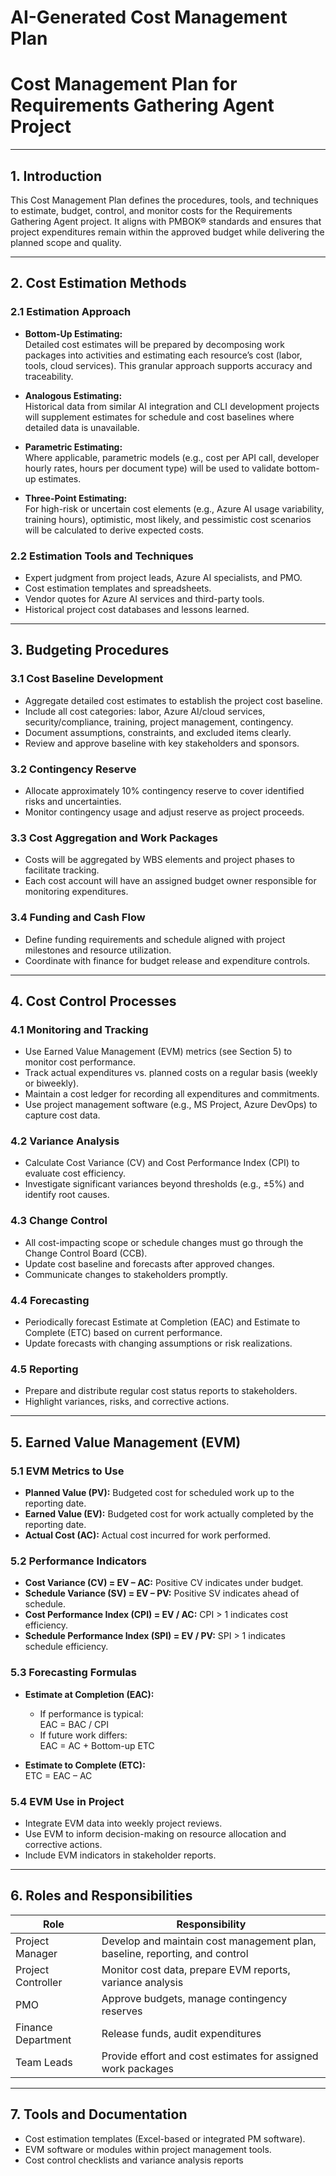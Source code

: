 # AI-Generated Cost Management Plan

# Cost Management Plan for Requirements Gathering Agent Project

---

## 1. Introduction

This Cost Management Plan defines the procedures, tools, and techniques to estimate, budget, control, and monitor costs for the Requirements Gathering Agent project. It aligns with PMBOK® standards and ensures that project expenditures remain within the approved budget while delivering the planned scope and quality.

---

## 2. Cost Estimation Methods

### 2.1 Estimation Approach

- **Bottom-Up Estimating:**  
  Detailed cost estimates will be prepared by decomposing work packages into activities and estimating each resource’s cost (labor, tools, cloud services). This granular approach supports accuracy and traceability.

- **Analogous Estimating:**  
  Historical data from similar AI integration and CLI development projects will supplement estimates for schedule and cost baselines where detailed data is unavailable.

- **Parametric Estimating:**  
  Where applicable, parametric models (e.g., cost per API call, developer hourly rates, hours per document type) will be used to validate bottom-up estimates.

- **Three-Point Estimating:**  
  For high-risk or uncertain cost elements (e.g., Azure AI usage variability, training hours), optimistic, most likely, and pessimistic cost scenarios will be calculated to derive expected costs.

### 2.2 Estimation Tools and Techniques

- Expert judgment from project leads, Azure AI specialists, and PMO.
- Cost estimation templates and spreadsheets.
- Vendor quotes for Azure AI services and third-party tools.
- Historical project cost databases and lessons learned.

---

## 3. Budgeting Procedures

### 3.1 Cost Baseline Development

- Aggregate detailed cost estimates to establish the project cost baseline.
- Include all cost categories: labor, Azure AI/cloud services, security/compliance, training, project management, contingency.
- Document assumptions, constraints, and excluded items clearly.
- Review and approve baseline with key stakeholders and sponsors.

### 3.2 Contingency Reserve

- Allocate approximately 10% contingency reserve to cover identified risks and uncertainties.
- Monitor contingency usage and adjust reserve as project proceeds.

### 3.3 Cost Aggregation and Work Packages

- Costs will be aggregated by WBS elements and project phases to facilitate tracking.
- Each cost account will have an assigned budget owner responsible for monitoring expenditures.

### 3.4 Funding and Cash Flow

- Define funding requirements and schedule aligned with project milestones and resource utilization.
- Coordinate with finance for budget release and expenditure controls.

---

## 4. Cost Control Processes

### 4.1 Monitoring and Tracking

- Use Earned Value Management (EVM) metrics (see Section 5) to monitor cost performance.
- Track actual expenditures vs. planned costs on a regular basis (weekly or biweekly).
- Maintain a cost ledger for recording all expenditures and commitments.
- Use project management software (e.g., MS Project, Azure DevOps) to capture cost data.

### 4.2 Variance Analysis

- Calculate Cost Variance (CV) and Cost Performance Index (CPI) to evaluate cost efficiency.
- Investigate significant variances beyond thresholds (e.g., ±5%) and identify root causes.

### 4.3 Change Control

- All cost-impacting scope or schedule changes must go through the Change Control Board (CCB).
- Update cost baseline and forecasts after approved changes.
- Communicate changes to stakeholders promptly.

### 4.4 Forecasting

- Periodically forecast Estimate at Completion (EAC) and Estimate to Complete (ETC) based on current performance.
- Update forecasts with changing assumptions or risk realizations.

### 4.5 Reporting

- Prepare and distribute regular cost status reports to stakeholders.
- Highlight variances, risks, and corrective actions.

---

## 5. Earned Value Management (EVM)

### 5.1 EVM Metrics to Use

- **Planned Value (PV):** Budgeted cost for scheduled work up to the reporting date.
- **Earned Value (EV):** Budgeted cost for work actually completed by the reporting date.
- **Actual Cost (AC):** Actual cost incurred for work performed.

### 5.2 Performance Indicators

- **Cost Variance (CV) = EV – AC:** Positive CV indicates under budget.
- **Schedule Variance (SV) = EV – PV:** Positive SV indicates ahead of schedule.
- **Cost Performance Index (CPI) = EV / AC:** CPI > 1 indicates cost efficiency.
- **Schedule Performance Index (SPI) = EV / PV:** SPI > 1 indicates schedule efficiency.

### 5.3 Forecasting Formulas

- **Estimate at Completion (EAC):**  
  - If performance is typical:  
    EAC = BAC / CPI  
  - If future work differs:  
    EAC = AC + Bottom-up ETC  

- **Estimate to Complete (ETC):**  
  ETC = EAC – AC

### 5.4 EVM Use in Project

- Integrate EVM data into weekly project reviews.
- Use EVM to inform decision-making on resource allocation and corrective actions.
- Include EVM indicators in stakeholder reports.

---

## 6. Roles and Responsibilities

| Role                  | Responsibility                                      |
|-----------------------|----------------------------------------------------|
| Project Manager       | Develop and maintain cost management plan, baseline, reporting, and control |
| Project Controller    | Monitor cost data, prepare EVM reports, variance analysis    |
| PMO                   | Approve budgets, manage contingency reserves        |
| Finance Department    | Release funds, audit expenditures                    |
| Team Leads            | Provide effort and cost estimates for assigned work packages |

---

## 7. Tools and Documentation

- Cost estimation templates (Excel-based or integrated PM software).
- EVM software or modules within project management tools.
- Cost control checklists and variance analysis reports